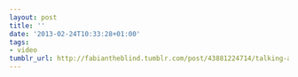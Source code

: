 ```yaml
---
layout: post
title: ''
date: '2013-02-24T10:33:28+01:00'
tags:
- video
tumblr_url: http://fabiantheblind.tumblr.com/post/43881224714/talking-animals-saz-michael-is-doing-the-lego
---
```


